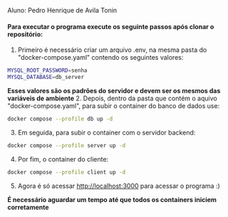 Aluno: Pedro Henrique de Avila Tonin 
#### Para executar o programa execute os seguinte passos após clonar o repositório:
1. Primeiro é necessário criar um arquivo .env, na mesma pasta do "docker-compose.yaml" contendo os seguintes valores:
``` bash
MYSQL_ROOT_PASSWORD=senha
MYSQL_DATABASE=db_server
```
**Esses valores são os padrões do servidor e devem ser os mesmos das variáveis de ambiente**
2.  Depois, dentro da pasta que contém o aquivo "docker-compose.yaml", para subir o container do banco de dados use:
``` bash
docker compose --profile db up -d
```
3. Em seguida, para subir o container com o servidor backend:
``` bash
docker compose --profile server up -d
```
4. Por fim, o container do cliente:
``` bash
docker compose --profile client up -d
```
5. Agora é só acessar <http://localhost:3000> para acessar o programa :)

**É necessário aguardar um tempo até que todos os containers iniciem corretamente**

